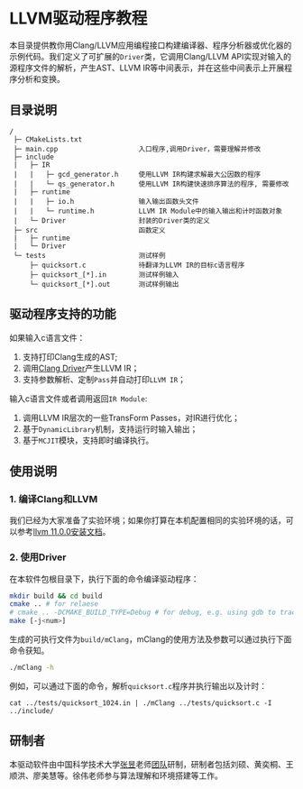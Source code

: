 # LLVM驱动程序教程

本目录提供教你用Clang/LLVM应用编程接口构建编译器、程序分析器或优化器的示例代码。我们定义了可扩展的`Driver`类，它调用Clang/LLVM API实现对输入的源程序文件的解析，产生AST、LLVM IR等中间表示，并在这些中间表示上开展程序分析和变换。

## 目录说明

```
/
 ├─ CMakeLists.txt          
 ├─ main.cpp                    入口程序,调用Driver，需要理解并修改
 ├─ include
 |	 ├─ IR
 |   |   ├─ gcd_generator.h  	使用LLVM IR构建求解最大公因数的程序
 |   |   └─ qs_generator.h   	使用LLVM IR构建快速排序算法的程序, 需要修改
 |   ├─ runtime
 |   |   ├─ io.h  				输入输出函数头文件
 |   |   └─ runtime.h   		LLVM IR Module中的输入输出和计时函数对象
 |   └─ Driver                  封装的Driver类的定义
 ├─ src                         函数定义
 |   ├─ runtime					
 |   └─ Driver
 └─ tests                       测试样例
 	 ├─ quicksort.c 			待翻译为LLVM IR的目标c语言程序
 	 ├─ quicksort_[*].in        测试样例输入
 	 └─ quicksort_[*].out       测试样例输出
```

## 驱动程序支持的功能

如果输入c语言文件：

1. 支持打印Clang生成的AST;
2. 调用[Clang Driver](https://github.com/llvm/llvm-project/blob/release/11.x/clang/lib/Driver/Driver.cpp)产生LLVM IR；
3. 支持参数解析、定制`Pass`并自动打印`LLVM IR`；

输入c语言文件或者调用返回`IR Module`:

1. 调用LLVM IR层次的一些TransForm Passes，对IR进行优化；
2. 基于`DynamicLibrary`机制，支持运行时输入输出；
3. 基于`MCJIT`模块，支持即时编译执行。

## 使用说明

### 1. 编译Clang和LLVM

我们已经为大家准备了实验环境；如果你打算在本机配置相同的实验环境的话，可以参考[llvm 11.0.0安装文档](./docs/LLVM-11.0.0-install.md)。

### 2. 使用Driver

在本软件包根目录下，执行下面的命令编译驱动程序：

```bash
mkdir build && cd build
cmake .. # for relaese
# cmake .. -DCMAKE_BUILD_TYPE=Debug # for debug, e.g. using gdb to trace
make [-j<num>]
```

生成的可执行文件为`build/mClang`，mClang的使用方法及参数可以通过执行下面命令获知。

```bash
./mClang -h
```

例如，可以通过下面的命令，解析`quicksort.c`程序并执行输出以及计时：

```shell
cat ../tests/quicksort_1024.in | ./mClang ../tests/quicksort.c -I ../include/
```

## 研制者

本驱动软件由中国科学技术大学[张昱](http://staff.ustc.edu.cn/~yuzhang/)老师[团队](https://s4plus.ustc.edu.cn/)研制，研制者包括刘硕、黄奕桐、王顺洪、廖美慧等。徐伟老师参与算法理解和环境搭建等工作。
